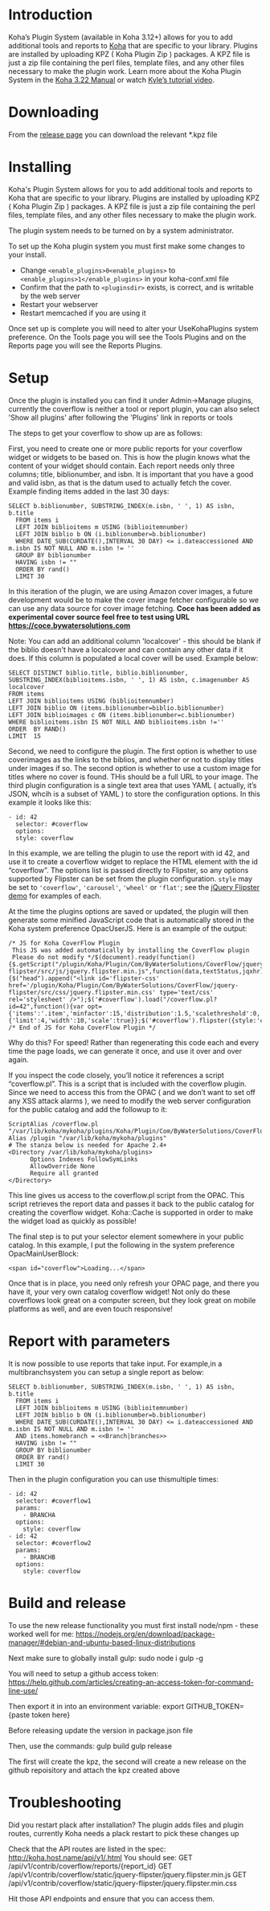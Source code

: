 # Introduction

Koha’s Plugin System (available in Koha 3.12+) allows for you to add additional tools and reports to [Koha](http://koha-community.org) that are specific to your library. Plugins are installed by uploading KPZ ( Koha Plugin Zip ) packages. A KPZ file is just a zip file containing the perl files, template files, and any other files necessary to make the plugin work. Learn more about the Koha Plugin System in the [Koha 3.22 Manual](http://manual.koha-community.org/3.22/en/pluginsystem.html) or watch [Kyle’s tutorial video](http://bywatersolutions.com/2013/01/23/koha-plugin-system-coming-soon/).

# Downloading

From the [release page](https://github.com/bywatersolutions/koha-plugin-coverflow/releases) you can download the relevant *.kpz file

# Installing

Koha's Plugin System allows for you to add additional tools and reports to Koha that are specific to your library. Plugins are installed by uploading KPZ ( Koha Plugin Zip ) packages. A KPZ file is just a zip file containing the perl files, template files, and any other files necessary to make the plugin work.

The plugin system needs to be turned on by a system administrator.

To set up the Koha plugin system you must first make some changes to your install.

* Change `<enable_plugins>0<enable_plugins>` to `<enable_plugins>1</enable_plugins>` in your koha-conf.xml file
* Confirm that the path to `<pluginsdir>` exists, is correct, and is writable by the web server
* Restart your webserver
* Restart memcached if you are using it

Once set up is complete you will need to alter your UseKohaPlugins system preference. On the Tools page you will see the Tools Plugins and on the Reports page you will see the Reports Plugins.

# Setup

Once the plugin is installed you can find it under Admin->Manage plugins, currently the coverflow is neither a tool or report plugin, you can also select 'Show all plugins' after following the 'Plugins' link in reports or tools

The steps to get your coverflow to show up are as follows:

First, you need to create one or more public reports for your coverflow widget or widgets to be based on. This is how the plugin knows what the content of your widget should contain. Each report needs only three columns; title, biblionumber, and isbn. It is important that you have a good and valid isbn, as that is the datum used to actually fetch the cover. Example finding items added in the last 30 days:
```
SELECT b.biblionumber, SUBSTRING_INDEX(m.isbn, ' ', 1) AS isbn, b.title
  FROM items i
  LEFT JOIN biblioitems m USING (biblioitemnumber)
  LEFT JOIN biblio b ON (i.biblionumber=b.biblionumber)
  WHERE DATE_SUB(CURDATE(),INTERVAL 30 DAY) <= i.dateaccessioned AND m.isbn IS NOT NULL AND m.isbn != ''
  GROUP BY biblionumber
  HAVING isbn != ""
  ORDER BY rand()
  LIMIT 30
```

In this iteration of the plugin, we are using Amazon cover images, a future development would be to make the cover image fetcher configurable so we can use any data source for cover image fetching. **Coce has been added as experimental cover source feel free to test using URL https://coce.bywatersolutions.com**

Note: You can add an additional column 'localcover' - this should be blank if the biblio doesn't have a localcover and can contain any other data if it does. If this column is populated a local cover will be used. Example below:
```
SELECT DISTINCT biblio.title, biblio.biblionumber,  SUBSTRING_INDEX(biblioitems.isbn, ' ', 1) AS isbn, c.imagenumber AS localcover 
FROM items 
LEFT JOIN biblioitems USING (biblioitemnumber) 
LEFT JOIN biblio ON (items.biblionumber=biblio.biblionumber)
LEFT JOIN biblioimages c ON (items.biblionumber=c.biblionumber)
WHERE biblioitems.isbn IS NOT NULL AND biblioitems.isbn !=''
ORDER  BY RAND() 
LIMIT  15
```

Second, we need to configure the plugin. 
The first option is whether to use coverimages as the links to the biblios, and whether or not to display titles under images if so.
The second option is whether to use a custom image for titles where no cover is found. THis should be a full URL to your image.
The third plugin configuration is a single text area that uses YAML ( actually, it’s JSON, whcih is a subset of YAML ) to store the configuration options. In this example it looks like this:

```
- id: 42
  selector: #coverflow
  options:
  style: coverflow
```

In this example, we are telling the plugin to use the report with id 42, and use it to create a coverflow widget to replace the HTML element with the id “coverflow”. The options list is passed directly to Flipster, so any options supported by Flipster can be set from the plugin configuration. `style` may be set to `'coverflow'`, `'carousel'`, `'wheel'` or `'flat'`; see the [jQuery Flipster demo](http://brokensquare.com/Code/jquery-flipster/demo/) for examples of each.

At the time the plugins options are saved or updated, the plugin will then generate some minified JavaScript code that is automatically stored in the Koha system preference OpacUserJS. Here is an example of the output:

```
/* JS for Koha CoverFlow Plugin 
 This JS was added automatically by installing the CoverFlow plugin
 Please do not modify */$(document).ready(function(){$.getScript("/plugin/Koha/Plugin/Com/ByWaterSolutions/CoverFlow/jquery-flipster/src/js/jquery.flipster.min.js",function(data,textStatus,jqxhr){$("head").append("<link id='flipster-css' href='/plugin/Koha/Plugin/Com/ByWaterSolutions/CoverFlow/jquery-flipster/src/css/jquery.flipster.min.css' type='text/css' rel='stylesheet' />");$('#coverflow').load("/coverflow.pl?id=42",function(){var opt={'items':'.item','minfactor':15,'distribution':1.5,'scalethreshold':0,'staticbelowthreshold':false,'titleclass':'itemTitle','selectedclass':'selectedItem','scrollactive':true,'step':{'limit':4,'width':10,'scale':true}};$('#coverflow').flipster({style:'coverflow',});});});});
/* End of JS for Koha CoverFlow Plugin */
```

Why do this? For speed! Rather than regenerating this code each and every time the page loads, we can generate it once, and use it over and over again.

If you inspect the code closely, you’ll notice it references a script “coverflow.pl”. This is a script that is included with the coverflow plugin. Since we need to access this from the OPAC ( and we don’t want to set off any XSS attack alarms ), we need to modify the web server configuration for the public catalog and add the followup to it:

```
ScriptAlias /coverflow.pl "/var/lib/koha/mykoha/plugins/Koha/Plugin/Com/ByWaterSolutions/CoverFlow/coverflow.pl"
Alias /plugin "/var/lib/koha/mykoha/plugins"
# The stanza below is needed for Apache 2.4+
<Directory /var/lib/koha/mykoha/plugins>
      Options Indexes FollowSymLinks
      AllowOverride None
      Require all granted
</Directory>
```

This line gives us access to the coverflow.pl script from the OPAC. This script retrieves the report data and passes it back to the public catalog for creating the coverflow widget. Koha::Cache is supported in order to make the widget load as quickly as possible!

The final step is to put your selector element somewhere in your public catalog. In this example, I put the following in the system preference OpacMainUserBlock:

```
<span id="coverflow">Loading...</span>
```

Once that is in place, you need only refresh your OPAC page, and there you have it, your very own catalog coverflow widget! Not only do these coverflows look great on a computer screen, but they look great on mobile platforms as well, and are even touch responsive!
# Report with parameters
It is now possible to use reports that take input. For example,in a multibranchsystem you can setup a single report as below:
```
SELECT b.biblionumber, SUBSTRING_INDEX(m.isbn, ' ', 1) AS isbn, b.title
  FROM items i
  LEFT JOIN biblioitems m USING (biblioitemnumber)
  LEFT JOIN biblio b ON (i.biblionumber=b.biblionumber)
  WHERE DATE_SUB(CURDATE(),INTERVAL 30 DAY) <= i.dateaccessioned AND m.isbn IS NOT NULL AND m.isbn != ''
  AND items.homebranch = <<Branch|branches>>
  HAVING isbn != ""
  GROUP BY biblionumber
  ORDER BY rand()
  LIMIT 30
```
Then in the plugin configuration you can use thismultiple times:
```
- id: 42
  selector: #coverflow1
  params:
    - BRANCHA
  options:
    style: coverflow
- id: 42
  selector: #coverflow2
  params:
    - BRANCHB
  options:
    style: coverflow
```

# Build and release

To use the new release functionality you must first install node/npm - these worked well for me:
https://nodejs.org/en/download/package-manager/#debian-and-ubuntu-based-linux-distributions

Next make sure to globally install gulp:
sudo node i gulp -g

You will need to setup a github access token:
https://help.github.com/articles/creating-an-access-token-for-command-line-use/

Then export it in into an environment variable:
export GITHUB_TOKEN={paste token here}

Before releasing update the version in package.json file

Then, use the commands:
gulp build
gulp release

The first will create the kpz, the second will create a new release on the github repoisitory and attach the kpz created above

# Troubleshooting

Did you restart plack after installation? The plugin adds files and plugin routes, currently Koha needs a plack restart to pick these changes up

Check that the API routes are listed in the spec:
http://koha.host.name/api/v1/.html
You should see:
GET /api/v1/contrib/coverflow/reports/{report_id} 
GET /api/v1/contrib/coverflow/static/jquery-flipster/jquery.flipster.min.js
GET /api/v1/contrib/coverflow/static/jquery-flipster/jquery.flipster.min.css 

Hit those API endpoints and ensure that you can access them.
